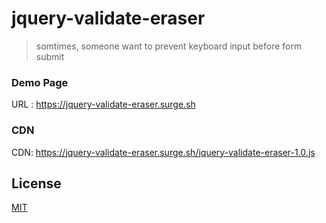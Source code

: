 # jquery-validate-eraser
> somtimes, someone want to prevent keyboard input before form submit

### Demo Page
URL : https://jquery-validate-eraser.surge.sh

### CDN
CDN: https://jquery-validate-eraser.surge.sh/jquery-validate-eraser-1.0.js



## License

[MIT](http://opensource.org/licenses/MIT)

